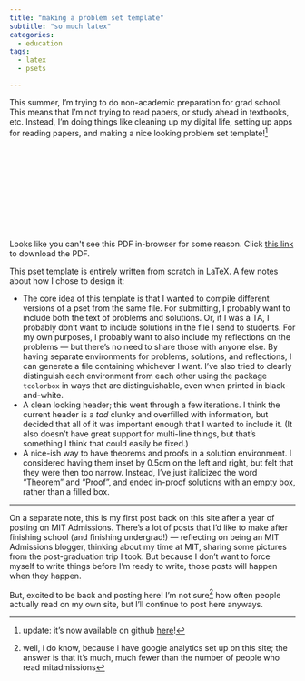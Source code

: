 ```yaml
---
title: "making a problem set template"
subtitle: "so much latex"
categories:
  - education
tags:
  - latex
  - psets

---
```

This summer, I’m trying to do non-academic preparation for grad school. This means that I’m not trying to read papers, or study ahead in textbooks, etc. Instead, I’m doing things like cleaning up my digital life, setting up apps for reading papers, and making a nice looking problem set template![^1]

<object data="https://padajar.com/assets/pset.pdf" type="application/pdf" width="700px" height="700px">
    <embed src="https://padajar.com/assets/pset.pdf">
        <p>Looks like you can't see this PDF in-browser for some reason. Click <a href="https://padajar.com/assets/pset.pdf">this link</a> to download the PDF.</p>
    </embed>
</object>


This pset template is entirely written from scratch in LaTeX. A few notes about how I chose to design it:

* The core idea of this template is that I wanted to compile different versions of a pset from the same file. For submitting, I probably want to include both the text of problems and solutions. Or, if I was a TA, I probably don’t want to include solutions in the file I send to students. For my own purposes, I probably want to  also include my reflections on the problems — but there’s no need to share those with anyone else. By having separate environments for problems, solutions, and reflections, I can generate a file containing whichever I want. I’ve also tried to clearly distinguish each environment from each other using the package `tcolorbox` in ways that are distinguishable, even when printed in black-and-white. 
* A clean looking header; this went through a few iterations. I think the current header is a *tad* clunky and overfilled with information, but decided that all of it was important enough that I wanted to include it. (It also doesn’t have great support for multi-line things, but that’s something I think that could easily be fixed.)
* A nice-ish way to have theorems and proofs in a solution environment. I considered having them inset by 0.5cm on the left and right, but felt that they were then too narrow. Instead, I’ve just italicized the word “Theorem” and “Proof”, and ended in-proof solutions with an empty box, rather than a filled box. 

---

On a separate note, this is my first post back on this site after a year of posting on MIT Admissions. There’s a lot of posts that I’d like to make after finishing school (and finishing undergrad!) — reflecting on being an MIT Admissions blogger, thinking about my time at MIT, sharing some pictures from the post-graduation trip I took. But because I don’t want to force myself to write things before I’m ready to write, those posts will happen when they happen.

But, excited to be back and posting here! I’m not sure[^2] how often people actually read on my own site, but I’ll continue to post here anyways. 

[^1]: update: it’s now available on github [here](https://github.com/padajar/paolo-pset)!
[^2]: well, i do know, because i have google analytics set up on this site; the answer is that it’s much, much fewer than the number of people who read mitadmissions

